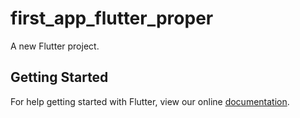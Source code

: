# first_app_flutter_proper

A new Flutter project.

## Getting Started

For help getting started with Flutter, view our online
[documentation](https://flutter.io/).
